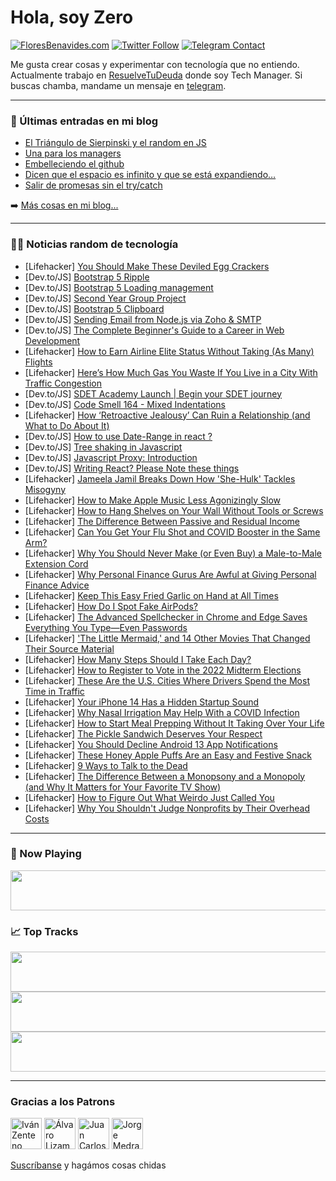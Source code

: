 # Hola, soy Zero

[![FloresBenavides.com](https://img.shields.io/website?down_message=oops&label=MiBlog&style=for-the-badge&up_message=online&url=https%3A%2F%2Ffloresbenavides.com)](https://floresbenavides.com) [![Twitter Follow](https://img.shields.io/twitter/follow/ZeroDragon?color=%231DA1F2&label=Follow&logo=twitter&logoColor=ffffff&style=for-the-badge)](https://twitter.com/zerodragon) [![Telegram Contact](https://img.shields.io/badge/escr%C3%ADbeme-ZeroDragon-%2326A5E4?style=for-the-badge&logo=telegram)](https://t.me/zerodragon)

Me gusta crear cosas y experimentar con tecnología que no entiendo.
Actualmente trabajo en [ResuelveTuDeuda](http://github.com/resuelve) donde soy Tech Manager.
Si buscas chamba, mandame un mensaje en [telegram](https://t.me/zerodragon).

---

### 📕 Últimas entradas en mi blog
<!-- BLOG-POST-LIST:START -->
- [El Triángulo de Sierpinski y el random en JS](https://floresbenavides.com/el-triangulo-de-sierpinski-y-el-random-en-js/)
- [Una para los managers](https://floresbenavides.com/una-para-los-managers/)
- [Embelleciendo el github](https://floresbenavides.com/embelleciendo-el-github/)
- [Dicen que el espacio es infinito y que se está expandiendo…](https://floresbenavides.com/dicen-que-el-espacio-es-infinito-y-que-se-esta-expandiendo/)
- [Salir de promesas sin el try/catch](https://floresbenavides.com/salir-de-promesas-sin-el-try-catch/)
<!-- BLOG-POST-LIST:END -->

➡️ [Más cosas en mi blog...](https://floresbenavides.com)

---

### 👨‍💻 Noticias random de tecnología
<!-- TECH-POSTS:START -->
- [Lifehacker] [You Should Make These Deviled Egg Crackers](https://lifehacker.com/you-should-make-these-deviled-egg-crackers-1849560253)
- [Dev.to/JS] [Bootstrap 5 Ripple](https://dev.to/mdbootstrap/bootstrap-5-ripple-2m96)
- [Dev.to/JS] [Bootstrap 5 Loading management](https://dev.to/mdbootstrap/bootstrap-5-loading-management-4m7)
- [Dev.to/JS] [Second Year Group Project](https://dev.to/dinithkumudika/second-year-group-project-lmo)
- [Dev.to/JS] [Bootstrap 5 Clipboard](https://dev.to/mdbootstrap/bootstrap-5-clipboard-2g64)
- [Dev.to/JS] [Sending Email from Node.js via Zoho &amp; SMTP](https://dev.to/aacitelli/sending-email-from-nodejs-via-zoho-smtp-4j39)
- [Dev.to/JS] [The Complete Beginner&#39;s Guide to a Career in Web Development](https://dev.to/alexeagleson/the-complete-beginners-guide-to-a-career-in-web-development-3fbl)
- [Lifehacker] [How to Earn Airline Elite Status Without Taking &lpar;As Many&rpar; Flights](https://lifehacker.com/how-to-earn-airline-elite-status-without-taking-as-man-1849559031)
- [Lifehacker] [Here’s How Much Gas You Waste If You Live in a City With Traffic Congestion](https://lifehacker.com/here-s-how-much-gas-you-waste-if-you-live-in-a-city-wit-1849559211)
- [Dev.to/JS] [SDET Academy Launch | Begin your SDET journey](https://dev.to/automationbro/sdet-academy-launch-begin-your-sdet-journey-1l6c)
- [Dev.to/JS] [Code Smell 164 - Mixed Indentations](https://dev.to/mcsee/code-smell-164-mixed-indentations-3gfc)
- [Lifehacker] [How ‘Retroactive Jealousy’ Can Ruin a Relationship &lpar;and What to Do About It&rpar;](https://lifehacker.com/how-retroactive-jealousy-can-ruin-a-relationship-and-1849558401)
- [Dev.to/JS] [How to use Date-Range in react ?](https://dev.to/sagarkhadka/how-to-use-date-range-in-react--3h2d)
- [Dev.to/JS] [Tree shaking in Javascript](https://dev.to/milekag01/tree-shaking-in-javascript-2po4)
- [Dev.to/JS] [Javascript Proxy: Introduction](https://dev.to/milekag01/javascript-proxy-introduction-68k)
- [Dev.to/JS] [Writing React? Please Note these things](https://dev.to/femi_dev/writing-react-please-note-these-things-4ig9)
- [Lifehacker] [Jameela Jamil Breaks Down How &#39;She-Hulk&#39; Tackles Misogyny](https://lifehacker.com/jameela-jamil-breaks-down-how-she-hulk-tackles-misogyny-1849559383)
- [Lifehacker] [How to Make Apple Music Less Agonizingly Slow](https://lifehacker.com/how-to-make-apple-music-less-agonizingly-slow-1849558548)
- [Lifehacker] [How to Hang Shelves on Your Wall Without Tools or Screws](https://lifehacker.com/how-to-hang-shelves-on-your-wall-without-tools-or-screw-1849558343)
- [Lifehacker] [The Difference Between Passive and Residual Income](https://lifehacker.com/the-difference-between-passive-and-residual-income-1849559680)
- [Lifehacker] [Can You Get Your Flu Shot and COVID Booster in the Same Arm?](https://lifehacker.com/can-you-get-your-flu-shot-and-covid-booster-in-the-same-1849559241)
- [Lifehacker] [Why You Should Never Make &lpar;or Even Buy&rpar; a Male-to-Male Extension Cord](https://lifehacker.com/why-you-should-never-make-or-even-buy-a-male-to-male-1849555967)
- [Lifehacker] [Why Personal Finance Gurus Are Awful at Giving Personal Finance Advice](https://lifehacker.com/why-personal-finance-gurus-are-awful-at-giving-personal-1849558271)
- [Lifehacker] [Keep This Easy Fried Garlic on Hand at All Times](https://lifehacker.com/keep-this-easy-fried-garlic-on-hand-at-all-times-1849558561)
- [Lifehacker] [How Do I Spot Fake AirPods?](https://lifehacker.com/how-do-i-spot-fake-airpods-1849558792)
- [Lifehacker] [The Advanced Spellchecker in Chrome and Edge Saves Everything You Type—Even Passwords](https://lifehacker.com/the-advanced-spellchecker-in-chrome-and-edge-saves-ever-1849557849)
- [Lifehacker] [&#39;The Little Mermaid,&#39; and 14 Other Movies That Changed Their Source Material](https://lifehacker.com/the-little-mermaid-and-14-other-movies-that-changed-1849552960)
- [Lifehacker] [How Many Steps Should I Take Each Day?](https://lifehacker.com/how-many-steps-should-i-take-each-day-1849557954)
- [Lifehacker] [How to Register to Vote in the 2022 Midterm Elections](https://lifehacker.com/how-to-register-to-vote-in-the-2022-midterm-elections-1849557507)
- [Lifehacker] [These Are the U.S. Cities Where Drivers Spend the Most Time in Traffic](https://lifehacker.com/these-are-the-u-s-cities-where-drivers-spend-the-most-1849557957)
- [Lifehacker] [Your iPhone 14 Has a Hidden Startup Sound](https://lifehacker.com/your-iphone-14-has-a-hidden-startup-sound-1849557750)
- [Lifehacker] [Why Nasal Irrigation May Help With a COVID Infection](https://lifehacker.com/why-nasal-irrigation-may-help-with-a-covid-infection-1849555930)
- [Lifehacker] [How to Start Meal Prepping Without It Taking Over Your Life](https://lifehacker.com/how-to-start-meal-prepping-without-it-taking-over-your-1849555451)
- [Lifehacker] [The Pickle Sandwich Deserves Your Respect](https://lifehacker.com/the-pickle-sandwich-deserves-your-respect-1849555654)
- [Lifehacker] [You Should Decline Android 13 App Notifications](https://lifehacker.com/you-should-decline-android-13-app-notifications-1849555426)
- [Lifehacker] [These Honey Apple Puffs Are an Easy and Festive Snack](https://lifehacker.com/these-honey-apple-puffs-are-an-easy-and-festive-snack-1849555129)
- [Lifehacker] [9 Ways to Talk to the Dead](https://lifehacker.com/9-ways-to-talk-to-the-dead-1849556416)
- [Lifehacker] [The Difference Between a Monopsony and a Monopoly &lpar;and Why It Matters for Your Favorite TV Show&rpar;](https://lifehacker.com/the-difference-between-a-monopsony-and-a-monopoly-and-1849553851)
- [Lifehacker] [How to Figure Out What Weirdo Just Called You](https://lifehacker.com/how-to-figure-out-what-weirdo-just-called-you-1849554150)
- [Lifehacker] [Why You Shouldn&#39;t Judge Nonprofits by Their Overhead Costs](https://lifehacker.com/why-you-shouldnt-judge-nonprofits-by-their-overhead-cos-1849554411)<!-- TECH-POSTS:END -->

---

### 🎵 Now Playing
<a href="https://spotify-now-playing-dun.vercel.app/now-playing?open"><img src="https://spotify-now-playing-dun.vercel.app/now-playing" width="540" height="64"></a>

### 📈 Top Tracks
<a href="https://spotify-now-playing-dun.vercel.app/top-tracks?i=1&open"><img src="https://spotify-now-playing-dun.vercel.app/top-tracks?i=1" width="540" height="64"></a>
<a href="https://spotify-now-playing-dun.vercel.app/top-tracks?i=2&open"><img src="https://spotify-now-playing-dun.vercel.app/top-tracks?i=2" width="540" height="64"></a>
<a href="https://spotify-now-playing-dun.vercel.app/top-tracks?i=3&open"><img src="https://spotify-now-playing-dun.vercel.app/top-tracks?i=3" width="540" height="64"></a>

---

### Gracias a los Patrons
[<img src="https://avatars.githubusercontent.com/u/243380?v=4" alt="Iván Zenteno" width="50px">](https://github.com/k001) [<img src="https://avatars.githubusercontent.com/u/19955639?v=4" alt="Álvaro Lizama" width="50px">](https://github.com/alvarolizama) [<img src="https://avatars.githubusercontent.com/u/2718753?v=4" alt="Juan Carlos Ruiz" width="50px">](https://github.com/JuanCrg90) [<img src="https://avatars.githubusercontent.com/u/37025?v=4" alt="Jorge Medrano" width="50px">](https://github.com/h1pp1e) 

[Suscríbanse](https://www.patreon.com/zerodragon) y hagámos cosas chidas
